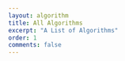 ```yaml
---
layout: algorithm
title: All Algorithms
excerpt: "A List of Algorithms"
order: 1
comments: false
---
```

